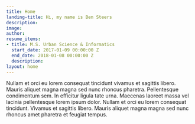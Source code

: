 ```yaml
---
title: Home
landing-title: Hi, my name is Ben Steers
description: 
image: 
author: 
resume_items:
- title: M.S. Urban Science & Informatics
  start_date: 2017-01-09 00:00:00 Z
  end_date: 2018-01-08 00:00:00 Z
  description: 
layout: home
---
```


Nullam et orci eu lorem consequat tincidunt vivamus et sagittis libero. Mauris aliquet magna magna sed nunc rhoncus pharetra. Pellentesque condimentum sem. In efficitur ligula tate urna. Maecenas laoreet massa vel lacinia pellentesque lorem ipsum dolor. Nullam et orci eu lorem consequat tincidunt. Vivamus et sagittis libero. Mauris aliquet magna magna sed nunc rhoncus amet pharetra et feugiat tempus.
